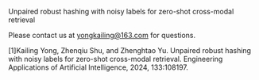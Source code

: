 Unpaired robust hashing with noisy labels for zero-shot cross-modal retrieval

Please contact us at yongkailing@163.com for questions.

[1]Kailing Yong, Zhenqiu Shu, and Zhenghtao Yu. Unpaired robust hashing with noisy labels for zero-shot cross-modal retrieval. Engineering Applications of Artificial Intelligence, 2024, 133:108197.
